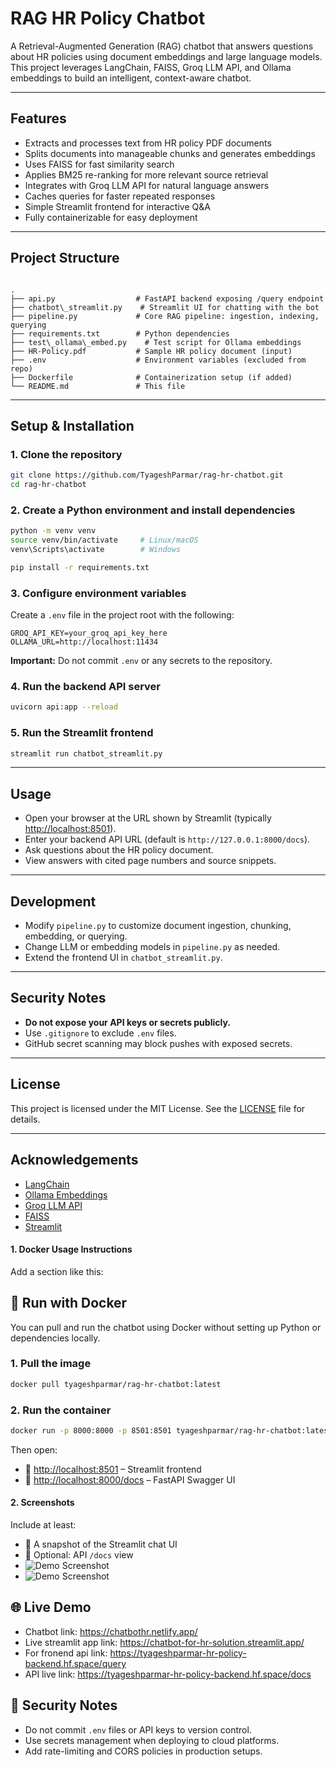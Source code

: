 # RAG HR Policy Chatbot

A Retrieval-Augmented Generation (RAG) chatbot that answers questions about HR policies using document embeddings and large language models. This project leverages LangChain, FAISS, Groq LLM API, and Ollama embeddings to build an intelligent, context-aware chatbot.

---

## Features

- Extracts and processes text from HR policy PDF documents
- Splits documents into manageable chunks and generates embeddings
- Uses FAISS for fast similarity search
- Applies BM25 re-ranking for more relevant source retrieval
- Integrates with Groq LLM API for natural language answers
- Caches queries for faster repeated responses
- Simple Streamlit frontend for interactive Q&A
- Fully containerizable for easy deployment

---

## Project Structure

```

.
├── api.py                  # FastAPI backend exposing /query endpoint
├── chatbot\_streamlit.py    # Streamlit UI for chatting with the bot
├── pipeline.py             # Core RAG pipeline: ingestion, indexing, querying
├── requirements.txt        # Python dependencies
├── test\_ollama\_embed.py    # Test script for Ollama embeddings
├── HR-Policy.pdf           # Sample HR policy document (input)
├── .env                    # Environment variables (excluded from repo)
├── Dockerfile              # Containerization setup (if added)
└── README.md               # This file

````

---

## Setup & Installation

### 1. Clone the repository

```bash
git clone https://github.com/TyageshParmar/rag-hr-chatbot.git
cd rag-hr-chatbot
````

### 2. Create a Python environment and install dependencies

```bash
python -m venv venv
source venv/bin/activate     # Linux/macOS
venv\Scripts\activate        # Windows

pip install -r requirements.txt
```

### 3. Configure environment variables

Create a `.env` file in the project root with the following:

```env
GROQ_API_KEY=your_groq_api_key_here
OLLAMA_URL=http://localhost:11434
```

**Important:** Do not commit `.env` or any secrets to the repository.

### 4. Run the backend API server

```bash
uvicorn api:app --reload
```

### 5. Run the Streamlit frontend

```bash
streamlit run chatbot_streamlit.py
```

---

## Usage

* Open your browser at the URL shown by Streamlit (typically [http://localhost:8501](http://localhost:8501)).
* Enter your backend API URL (default is `http://127.0.0.1:8000/docs`).
* Ask questions about the HR policy document.
* View answers with cited page numbers and source snippets.

---

## Development

* Modify `pipeline.py` to customize document ingestion, chunking, embedding, or querying.
* Change LLM or embedding models in `pipeline.py` as needed.
* Extend the frontend UI in `chatbot_streamlit.py`.

---

## Security Notes

* **Do not expose your API keys or secrets publicly.**
* Use `.gitignore` to exclude `.env` files.
* GitHub secret scanning may block pushes with exposed secrets.

---

## License

This project is licensed under the MIT License. See the [LICENSE](LICENSE) file for details.

---

## Acknowledgements

* [LangChain](https://github.com/langchain-ai/langchain)
* [Ollama Embeddings](https://github.com/nomic-ai/ollama)
* [Groq LLM API](https://www.groq.com/)
* [FAISS](https://github.com/facebookresearch/faiss)
* [Streamlit](https://streamlit.io/)

#### 1. **Docker Usage Instructions**

Add a section like this:

## 🚀 Run with Docker

You can pull and run the chatbot using Docker without setting up Python or dependencies locally.

### 1. Pull the image

```bash
docker pull tyageshparmar/rag-hr-chatbot:latest
````

### 2. Run the container

```bash
docker run -p 8000:8000 -p 8501:8501 tyageshparmar/rag-hr-chatbot:latest
```

Then open:

* 🔗 [http://localhost:8501](http://localhost:8501) – Streamlit frontend
* 🔗 [http://localhost:8000/docs](http://localhost:8000/docs) – FastAPI Swagger UI

#### 2. **Screenshots**
Include at least:
- 📄 A snapshot of the Streamlit chat UI
- 📑 Optional: API `/docs` view
- ![Demo Screenshot](app.jpeg)
- ![Demo Screenshot](api.png)

## 🌐 Live Demo

- Chatbot link: https://chatbothr.netlify.app/
- Live streamlit app link: https://chatbot-for-hr-solution.streamlit.app/
- For fronend api link: https://tyageshparmar-hr-policy-backend.hf.space/query
- API live link: https://tyageshparmar-hr-policy-backend.hf.space/docs

## 🔐 Security Notes

- Do not commit `.env` files or API keys to version control.
- Use secrets management when deploying to cloud platforms.
- Add rate-limiting and CORS policies in production setups.

